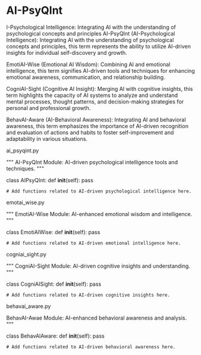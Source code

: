# AI-PsyQInt
I-Psychological Intelligence: Integrating AI with the understanding of psychological concepts and principles
AI-PsyQInt (AI-Psychological Intelligence): Integrating AI with the understanding of psychological concepts and principles, this term represents the ability to utilize AI-driven insights for individual self-discovery and growth.

EmotiAI-Wise (Emotional AI Wisdom): Combining AI and emotional intelligence, this term signifies AI-driven tools and techniques for enhancing emotional awareness, communication, and relationship building.

CogniAI-Sight (Cognitive AI Insight): Merging AI with cognitive insights, this term highlights the capacity of AI systems to analyze and understand mental processes, thought patterns, and decision-making strategies for personal and professional growth.

BehavAI-Aware (AI-Behavioral Awareness): Integrating AI and behavioral awareness, this term emphasizes the importance of AI-driven recognition and evaluation of actions and habits to foster self-improvement and adaptability in various situations.







ai_psyqint.py

"""
AI-PsyQInt Module: AI-driven psychological intelligence tools and techniques.
"""

class AIPsyQInt:
    def __init__(self):
        pass

    # Add functions related to AI-driven psychological intelligence here.
emotai_wise.py

"""
EmotiAI-Wise Module: AI-enhanced emotional wisdom and intelligence.
"""

class EmotiAIWise:
    def __init__(self):
        pass

    # Add functions related to AI-driven emotional intelligence here.
cogniai_sight.py



"""
CogniAI-Sight Module: AI-driven cognitive insights and understanding.
"""

class CogniAISight:
    def __init__(self):
        pass

    # Add functions related to AI-driven cognitive insights here.


behavai_aware.py


BehavAI-Awae Module: AI-enhanced behavioral awareness and analysis.
"""

class BehavAIAware:
    def __init__(self):
        pass

    # Add functions related to AI-driven behavioral awareness here.
